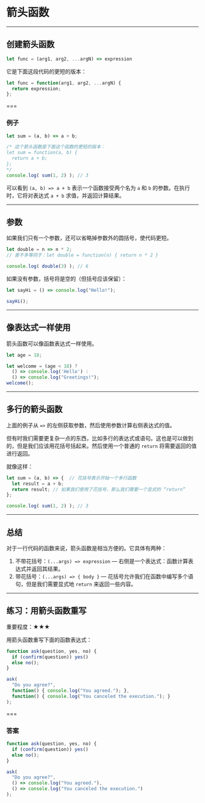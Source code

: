 # 箭头函数

---

## 创建箭头函数

```javascript
let func = (arg1, arg2, ...argN) => expression
```

它是下面这段代码的更短的版本：

```javascript
let func = function(arg1, arg2, ...argN) {
  return expression;
};
```

===

### 例子

```javascript
let sum = (a, b) => a + b;

/* 这个箭头函数是下面这个函数的更短的版本：
let sum = function(a, b) {
  return a + b;
};
*/
console.log( sum(1, 2) ); // 3
```

可以看到 `(a, b) => a + b` 表示一个函数接受两个名为 `a` 和 `b` 的参数。在执行时，它将对表达式 `a + b` 求值，并返回计算结果。

---

## 参数

如果我们只有一个参数，还可以省略掉参数外的圆括号，使代码更短。

```javascript
let double = n => n * 2;
// 差不多等同于：let double = function(n) { return n * 2 }

console.log( double(3) ); // 6
```

如果没有参数，括号将是空的（但括号应该保留）：

```javascript
let sayHi = () => console.log("Hello!");

sayHi();
```

---

## 像表达式一样使用

箭头函数可以像函数表达式一样使用。

```javascript
let age = 18;

let welcome = (age < 18) ?
  () => console.log('Hello') :
  () => console.log("Greetings!");
welcome();
```

---

## 多行的箭头函数

上面的例子从 `=>` 的左侧获取参数，然后使用参数计算右侧表达式的值。

但有时我们需要更复杂一点的东西，比如多行的表达式或语句。这也是可以做到的，但是我们应该用花括号括起来。然后使用一个普通的 `return` 将需要返回的值进行返回。

就像这样：

```javascript
let sum = (a, b) => {  // 花括号表示开始一个多行函数
  let result = a + b;
  return result; // 如果我们使用了花括号，那么我们需要一个显式的 “return”
};

console.log( sum(1, 2) ); // 3
```

---

## 总结

对于一行代码的函数来说，箭头函数是相当方便的。它具体有两种：

1. 不带花括号：`(...args) => expression` — 右侧是一个表达式：函数计算表达式并返回其结果。
2. 带花括号：`(...args) => { body }` — 花括号允许我们在函数中编写多个语句，但是我们需要显式地 `return` 来返回一些内容。

---

## 练习：用箭头函数重写

重要程度：★★★

用箭头函数重写下面的函数表达式：

```javascript
function ask(question, yes, no) {
  if (confirm(question)) yes()
  else no();
}

ask(
  "Do you agree?",
  function() { console.log("You agreed."); },
  function() { console.log("You canceled the execution."); }
);
```

===

### 答案

```javascript
function ask(question, yes, no) {
  if (confirm(question)) yes()
  else no();
}

ask(
  "Do you agree?",
  () => console.log("You agreed."),
  () => console.log("You canceled the execution.")
);
```